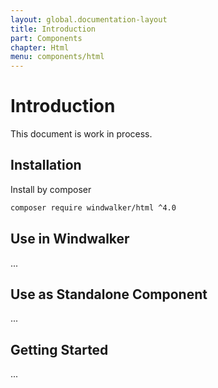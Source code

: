 ```yaml
---
layout: global.documentation-layout
title: Introduction
part: Components
chapter: Html
menu: components/html
---
```


# Introduction

This document is work in process.

## Installation

Install by composer

```bash
composer require windwalker/html ^4.0
```

## Use in Windwalker

...

## Use as Standalone Component

...

## Getting Started

...
